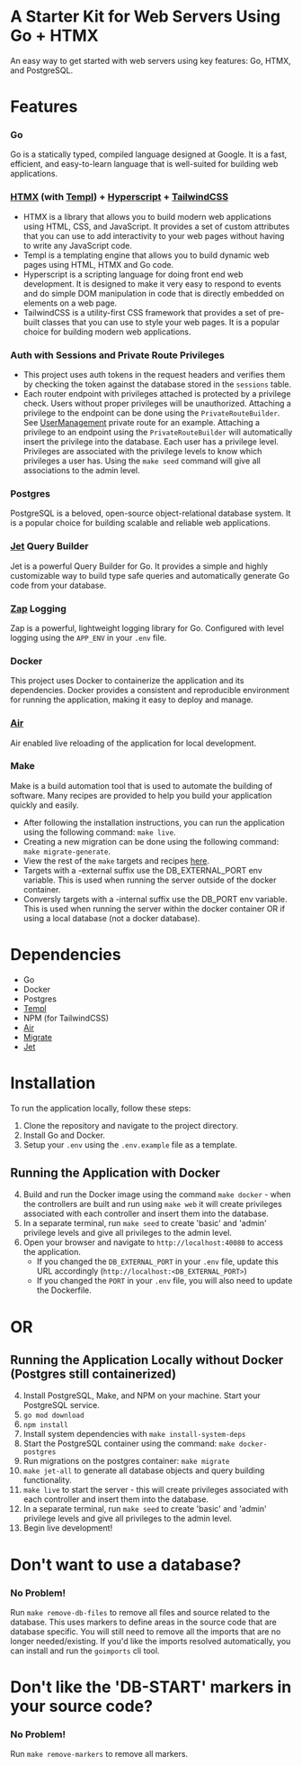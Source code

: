 # A Starter Kit for Web Servers Using Go + HTMX
An easy way to get started with web servers using key features: Go, HTMX, and PostgreSQL.

# Features
### Go
Go is a statically typed, compiled language designed at Google. It is a fast, efficient, and easy-to-learn language that is well-suited for building web applications.

### [HTMX](https://htmx.org/) (with [Templ](https://templ.guide)) + [Hyperscript](https://hyperscript.org/) + [TailwindCSS](https://tailwindcss.com/)
- HTMX is a library that allows you to build modern web applications using HTML, CSS, and JavaScript. It provides a set of custom attributes that you can use to add interactivity to your web pages without having to write any JavaScript code.
- Templ is a templating engine that allows you to build dynamic web pages using HTML, HTMX and Go code.
- Hyperscript is a scripting language for doing front end web development. It is designed to make it very easy to respond to events and do simple DOM manipulation in code that is directly embedded on elements on a web page.
- TailwindCSS is a utility-first CSS framework that provides a set of pre-built classes that you can use to style your web pages. It is a popular choice for building modern web applications.

### Auth with Sessions and Private Route Privileges
- This project uses auth tokens in the request headers and verifies them by checking the token against the database stored in the `sessions` table.
- Each router endpoint with privileges attached is protected by a privilege check. Users without proper privileges will be unauthorized. Attaching a privilege to the
endpoint can be done using the `PrivateRouteBuilder`. See [UserManagement](https://github.com/carsonkrueger/go-test/blob/main/controllers/private/user_management.go) private route for an example. Attaching a privilege to an endpoint using the `PrivateRouteBuilder` will automatically insert the privilege into the database. Each user has a privilege level. Privileges are associated with the privilege levels to know which privileges a user has. Using the `make seed` command will give all associations to the admin level.

### Postgres
PostgreSQL is a beloved, open-source object-relational database system. It is a popular choice for building scalable and reliable web applications.

### [Jet](https://github.com/go-jet/jet) Query Builder
Jet is a powerful Query Builder for Go. It provides a simple and highly customizable way to build type safe queries and automatically generate Go code from your database.

### [Zap](https://github.com/uber-go/zap) Logging
Zap is a powerful, lightweight logging library for Go. Configured with level logging using the `APP_ENV` in your `.env` file.

### Docker
This project uses Docker to containerize the application and its dependencies. Docker provides a consistent and reproducible environment for running the application, making it easy to deploy and manage.

### [Air](https://github.com/air-verse/air)
Air enabled live reloading of the application for local development.

### Make
Make is a build automation tool that is used to automate the building of software. Many recipes are provided to help you build your application quickly and easily.
- After following the installation instructions, you can run the application using the following command: `make live`.
- Creating a new migration can be done using the following command: `make migrate-generate`.
- View the rest of the `make` targets and recipes [here](https://github.com/carsonkrueger/go-test/blob/main/Makefile).
- Targets with a -external suffix use the DB_EXTERNAL_PORT env variable. This is used when running the server outside of the docker container.
- Conversly targets with a -internal suffix use the DB_PORT env variable. This is used when running the server within the docker container OR if using a local database (not a docker database).

# Dependencies
- Go
- Docker
- Postgres
- [Templ](https://templ.guide)
- NPM (for TailwindCSS)
- [Air](https://github.com/air-verse/air)
- [Migrate](https://github.com/golang-migrate/migrate)
- [Jet](https://github.com/go-jet/jet)

# Installation
To run the application locally, follow these steps:

1. Clone the repository and navigate to the project directory.
2. Install Go and Docker.
3. Setup your `.env` using the `.env.example` file as a template.

## Running the Application with Docker

4. Build and run the Docker image using the command `make docker` - when the controllers are built and run using `make web` it will create privileges associated with each controller and insert them into the database.
5. In a separate terminal, run `make seed` to create 'basic' and 'admin' privilege levels and give all privileges to the admin level.
6. Open your browser and navigate to `http://localhost:40080` to access the application.
    - If you changed the `DB_EXTERNAL_PORT` in your `.env` file, update this URL accordingly (`http://localhost:<DB_EXTERNAL_PORT>`)
    - If you changed the `PORT` in your `.env` file, you will also need to update the Dockerfile.

# OR

## Running the Application Locally without Docker (Postgres still containerized)
4. Install PostgreSQL, Make, and NPM on your machine. Start your PostgreSQL service.
5. `go mod download`
6. `npm install`
7. Install system dependencies with `make install-system-deps`
8. Start the PostgreSQL container using the command: `make docker-postgres`
9. Run migrations on the postgres container: `make migrate`
10. `make jet-all` to generate all database objects and query building functionality.
11. `make live` to start the server - this will create privileges associated with each controller and insert them into the database.
12. In a separate terminal, run `make seed` to create 'basic' and 'admin' privilege levels and give all privileges to the admin level.
13. Begin live development!

# Don't want to use a database?

### No Problem!
Run `make remove-db-files` to remove all files and source related to the database.
This uses markers to define areas in the source code that are database specific.
You will still need to remove all the imports that are no longer needed/existing.
If you'd like the imports resolved automatically, you can install and run the `goimports` cli tool.

# Don't like the 'DB-START' markers in your source code?

### No Problem!
Run `make remove-markers` to remove all markers.
